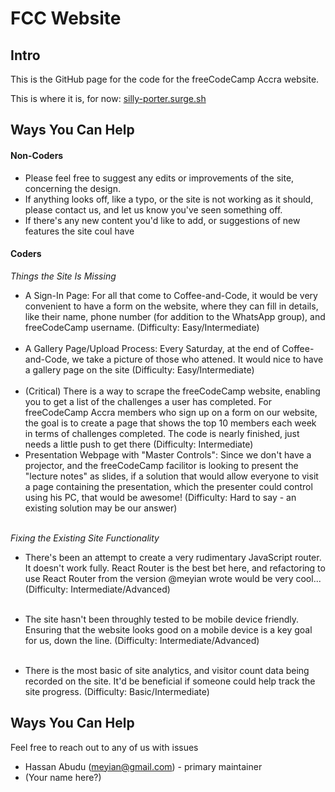 # FCC Website

## Intro

This is the GitHub page for the code for the freeCodeCamp Accra website.

This is where it is, for now: [silly-porter.surge.sh](silly-porter.surge.sh)


## Ways You Can Help

#### Non-Coders

* Please feel free to suggest any edits or improvements of the site, concerning the design.
* If anything looks off, like a typo, or the site is not working as it should, please contact us, and let us know you've seen something off.
* If there's any new content you'd like to add, or suggestions of new features the site coul have 


#### Coders

_Things the Site Is Missing_

* A Sign-In Page: For all that come to Coffee-and-Code, it would be very convenient to have a form on the website, where they can fill in details, like their name, phone number (for addition to the WhatsApp group), and freeCodeCamp username. (Difficulty: Easy/Intermediate) <br><br>
* A Gallery Page/Upload Process: Every Saturday, at the end of Coffee-and-Code, we take a picture of those who attened. It would nice to have a gallery page on the site (Difficulty: Easy/Intermediate) <br><br>
* (Critical) There is a way to scrape the freeCodeCamp website, enabling you to get a list of the challenges a user has completed. For freeCodeCamp Accra members who sign up on a form on our website, the goal is to create a page that shows the top 10 members each week in terms of challenges completed. The code is nearly finished, just needs a little push to get there (Difficulty: Intermediate)
* Presentation Webpage with "Master Controls": Since we don't have a projector, and the freeCodeCamp facilitor is looking to present the "lecture notes" as slides, if a solution that would allow everyone to visit a page containing the presentation, which the presenter could control using his PC, that would be awesome! (Difficulty: Hard to say - an existing solution may be our answer) <br><br>


_Fixing the Existing Site Functionality_

* There's been an attempt to create a very rudimentary JavaScript router. It doesn't work fully. React Router is the best bet here, and refactoring to use React Router from the version @meyian wrote would be very cool... (Difficulty: Intermediate/Advanced) <br><br>

* The site hasn't been throughly tested to be mobile device friendly. Ensuring that the website looks good on a mobile device is a key goal for us, down the line. (Difficulty: Intermediate/Advanced)<br><br>

* There is the most basic of site analytics, and visitor count data being recorded on the site. It'd be beneficial if someone could help track the site progress. (Difficulty: Basic/Intermediate)


## Ways You Can Help

Feel free to reach out to any of us with issues

* Hassan Abudu (meyian@gmail.com) - primary maintainer
* (Your name here?)
